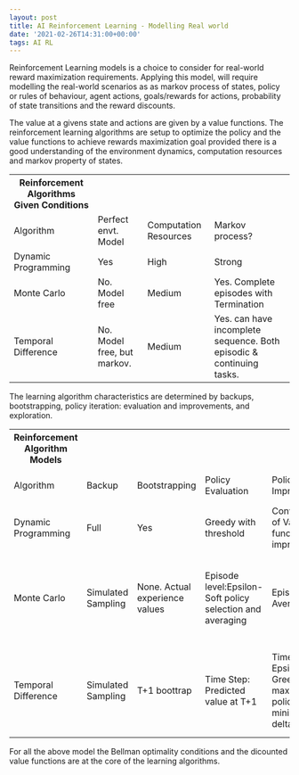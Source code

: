 ```yaml
---
layout: post
title: AI Reinforcement Learning - Modelling Real world  
date: '2021-02-26T14:31:00+00:00'
tags: AI RL 
---
```


Reinforcement Learning models is a choice to consider for real-world reward maximization requirements. Applying this model, will require modelling the real-world scenarios as as markov process of states, policy or rules of behaviour,  agent actions, goals/rewards for actions, probability of state transitions and the reward discounts. 

The value at a givens state and actions are given by a value functions. The reinforcement learning algorithms are setup to optimize the policy and the value functions to achieve rewards maximization goal provided there is a good understanding of the environment dynamics, computation resources and markov property of states. 

<table> 
<th> Reinforcement Algorithms Given Conditions </th>
    <tr> 
        <td> Algorithm </td>
        <td> Perfect envt. Model</td>
        <td> Computation Resources </td>
        <td> Markov process? </td>
    </tr>
    <tr> 
        <td> Dynamic Programming </td>
        <td> Yes </td>
        <td> High </td>
        <td> Strong </td>
    </tr>
    <tr> 
        <td> Monte Carlo </td>
        <td> No. Model free </td>
        <td> Medium </td>
        <td> Yes. Complete episodes with Termination </td>
    </tr>
    <tr> 
        <td> Temporal Difference  </td>
        <td> No. Model free, but markov. </td>
        <td> Medium </td>
        <td> Yes. can have incomplete sequence. Both episodic & continuing tasks. </td>
    </tr>
</table>

The learning algorithm characteristics are determined by backups, bootstrapping, policy iteration: evaluation and improvements, and exploration.
<table> 
<th> Reinforcement Algorithm Models</th>
    <tr> 
        <td> Algorithm </td>
        <td> Backup </td>
        <td> Bootstrapping </td>
        <td> Policy Evaluation </td>
        <td> Policy Improvement </td>
        <td> Exploration </td>
        <td> Value function Improvement </td>
        <td> Convergence condition </td>
    </tr>
    <tr> 
        <td> Dynamic Programming </td>
        <td> Full </td>
        <td> Yes </td>
        <td> Greedy with threshold </td>
        <td> Convergence of Value state function improvements </td>
        <td> NA as it is exhaustive</td>
        <td> Greedy method for Value state function </td>
        <td> Maximum Actions </td>
    </tr>
    <tr> 
        <td> Monte Carlo </td>
        <td> Simulated Sampling </td>
        <td> None. Actual experience values </td>
        <td> Episode level:Epsilon-Soft policy selection and averaging </td>
        <td> Episode level: Averaging </td>
        <td> On Policy: Exploring Starts/Episilon Greedy and Off Policy: behavioud Policy based</td>
        <td> Sampling to derive value action function</td>
        <td> Robin-Monroe sequence where sum of steps is infinity, but its square is bounded.</td>
    <tr>
    <tr> 
        <td> Temporal Difference  </td>
        <td> Simulated Sampling </td>
        <td> T+1 boottrap </td>
        <td> Time Step: Predicted value at T+1  </td>
        <td> Time Step: Epsilon-Greedy or max target policy with minimizing delta loss </td>
        <td> On Policy: Sarsa and Off Policy: Q-Learning & Expected Sarsa</td>
        <td> Greedy with step size reduction and reducing Gamma for Value action function</td>
        <td> Robin-Monroe sequence where sum of steps is infinity, but its square is bounded.</td>
    </tr>
</table>

For all the above model the Bellman optimality conditions and the dicounted value functions are at the core of the learning algorithms. 